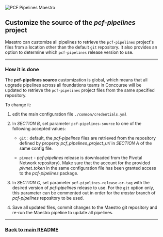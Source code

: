 ![PCF Pipelines Maestro](https://github.com/pivotalservices/pcf-pipelines-maestro/raw/master/common/images/maestro_combined_icon.png)

## Customize the source of the *pcf-pipelines* project

Maestro can customize all pipelines to retrieve the `pcf-pipelines` project's files from a location other than the default `git` repository. It also provides an option to determine which `pcf-pipelines` release version to use.

---
### How it is done

The **pcf-pipelines source** customization is global, which means that all upgrade pipelines across all foundations teams in Concourse will be updated to retrieve the `pcf-pipelines` project files from the same specified repository.

To change it:

1. edit the main configuration file `./common/credentials.yml`  

1. In *SECTION B*, set parameter `pcf-pipelines-source` to one of the following accepted values:  

   - `git` : default, the *pcf-pipelines* files are retrieved from the repository defined by property _pcf_pipelines_project_url_ in *SECTION A* of the same config file.  

   - `pivnet` - *pcf-pipelines* release is downloaded from the Pivotal Network repository). Make sure that the account for the provided *pivnet_token* in the same configuration file has been granted access to the *pcf-pipelines* package.   

1. In *SECTION C*, set parameter `pcf-pipelines-release-or-tag` with the desired version of *pcf-pipelines* release to use. For the `git` option only, this parameter can be commented out in order for the *master* branch of *pcf-pipelines* repository to be used.    

1. Save all updated files, commit changes to the Maestro git repository and re-run the Maestro pipeline to update all pipelines.  

---
### [Back to main README](../README.md)
